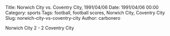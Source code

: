 Title: Norwich City vs. Coventry City, 1991/04/06
Date: 1991/04/06 00:00
Category: sports
Tags: football, football scores, Norwich City, Coventry City
Slug: norwich-city-vs-coventry-city
Author: carbonero


Norwich City 2 - 2 Coventry City
